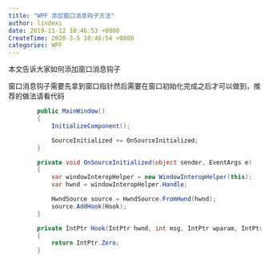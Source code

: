 ```yaml
---
title: "WPF 添加窗口消息钩子方法"
author: lindexi
date: 2019-11-12 18:46:53 +0800
CreateTime: 2020-3-5 10:46:54 +0800
categories: WPF
---
```


本文告诉大家如何添加窗口消息钩子

<!--more-->


<!-- csdn -->

窗口消息钩子需要先拿到窗口指针然后需要在窗口初始化完成之后才可以做到，推荐的做法请看代码

```csharp
        public MainWindow()
        {
            InitializeComponent();

            SourceInitialized += OnSourceInitialized;
        }

        private void OnSourceInitialized(object sender, EventArgs e)
        {
            var windowInteropHelper = new WindowInteropHelper(this);
            var hwnd = windowInteropHelper.Handle;

            HwndSource source = HwndSource.FromHwnd(hwnd);
            source.AddHook(Hook);
        }

        private IntPtr Hook(IntPtr hwnd, int msg, IntPtr wparam, IntPtr lparam, ref bool handled)
        {
            return IntPtr.Zero;
        }
```

